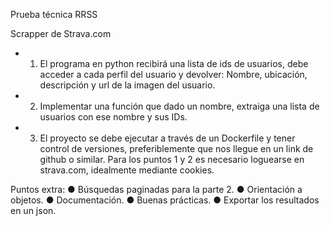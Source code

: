 Prueba técnica RRSS

Scrapper de Strava.com

- 1. El programa en python recibirá una lista de ids de usuarios, debe acceder a cada perfil
del usuario y devolver: Nombre, ubicación, descripción y url de la imagen del usuario.
- 2. Implementar una función que dado un nombre, extraiga una lista de usuarios con ese
nombre y sus IDs.
- 3. El proyecto se debe ejecutar a través de un Dockerfile y tener control de versiones,
preferiblemente que nos llegue en un link de github o similar.
Para los puntos 1 y 2 es necesario loguearse en strava.com, idealmente mediante cookies.

Puntos extra:
● Búsquedas paginadas para la parte 2.
● Orientación a objetos.
● Documentación.
● Buenas prácticas.
● Exportar los resultados en un json.